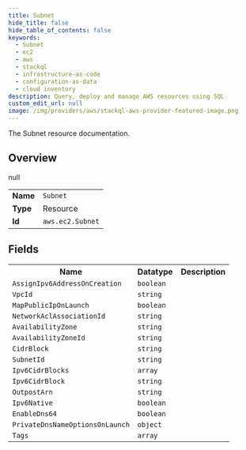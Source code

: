 ```yaml
---
title: Subnet
hide_title: false
hide_table_of_contents: false
keywords:
  - Subnet
  - ec2
  - aws
  - stackql
  - infrastructure-as-code
  - configuration-as-data
  - cloud inventory
description: Query, deploy and manage AWS resources using SQL
custom_edit_url: null
image: /img/providers/aws/stackql-aws-provider-featured-image.png
---
```

The Subnet resource documentation.

## Overview
<table><tbody>
<tr><td><b>Name</b></td><td><code>Subnet</code></td></tr>
<tr><td><b>Type</b></td><td>Resource</td></tr>
null
<tr><td><b>Id</b></td><td><code>aws.ec2.Subnet</code></td></tr>
</tbody></table>

## Fields
<table><tbody>
<tr><th>Name</th><th>Datatype</th><th>Description</th></tr>
<tr><td><code>AssignIpv6AddressOnCreation</code></td><td><code>boolean</code></td><td></td></tr><tr><td><code>VpcId</code></td><td><code>string</code></td><td></td></tr><tr><td><code>MapPublicIpOnLaunch</code></td><td><code>boolean</code></td><td></td></tr><tr><td><code>NetworkAclAssociationId</code></td><td><code>string</code></td><td></td></tr><tr><td><code>AvailabilityZone</code></td><td><code>string</code></td><td></td></tr><tr><td><code>AvailabilityZoneId</code></td><td><code>string</code></td><td></td></tr><tr><td><code>CidrBlock</code></td><td><code>string</code></td><td></td></tr><tr><td><code>SubnetId</code></td><td><code>string</code></td><td></td></tr><tr><td><code>Ipv6CidrBlocks</code></td><td><code>array</code></td><td></td></tr><tr><td><code>Ipv6CidrBlock</code></td><td><code>string</code></td><td></td></tr><tr><td><code>OutpostArn</code></td><td><code>string</code></td><td></td></tr><tr><td><code>Ipv6Native</code></td><td><code>boolean</code></td><td></td></tr><tr><td><code>EnableDns64</code></td><td><code>boolean</code></td><td></td></tr><tr><td><code>PrivateDnsNameOptionsOnLaunch</code></td><td><code>object</code></td><td></td></tr><tr><td><code>Tags</code></td><td><code>array</code></td><td></td></tr>
</tbody></table>